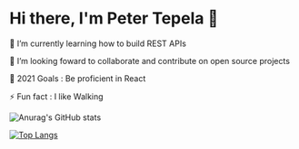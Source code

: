 # Hi there, I'm Peter Tepela 👋

🌱 I’m currently learning how to build REST APIs

👯 I’m looking foward to collaborate and contribute on open source projects

🥅 2021 Goals : Be proficient in React

⚡ Fun fact : I like Walking

![Anurag's GitHub stats](https://github-readme-stats.vercel.app/api?username=sankaire&count_private=true&show_icons=true&theme=radical&layout=compact)


[![Top Langs](https://github-readme-stats.vercel.app/api/top-langs/?username=sankaire&theme=radical&layout=compact)](https://github.com/anuraghazra/github-readme-stats)












